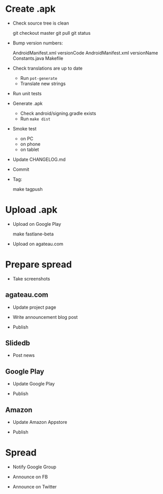 # Create .apk

- Check source tree is clean

    git checkout master
    git pull
    git status

- Bump version numbers:

    AndroidManifest.xml versionCode
    AndroidManifest.xml versionName
    Constants.java
    Makefile

- Check translations are up to date
    - Run `pot-generate`
    - Translate new strings

- Run unit tests

- Generate .apk

    - Check android/signing.gradle exists
    - Run `make dist`

- Smoke test
    - on PC
    - on phone
    - on tablet

- Update CHANGELOG.md

- Commit

- Tag:

    make tagpush

# Upload .apk

- Upload on Google Play

    make fastlane-beta

- Upload on agateau.com

# Prepare spread

- Take screenshots

## agateau.com

- Update project page

- Write announcement blog post

- Publish

## Slidedb

- Post news

## Google Play

- Update Google Play

- Publish

## Amazon

- Update Amazon Appstore

- Publish

# Spread

- Notify Google Group

- Announce on FB

- Announce on Twitter
